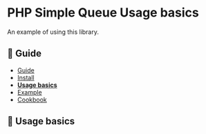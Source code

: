 PHP Simple Queue Usage basics
=============================

An example of using this library.


## :book: Guide

* [Guide](./README.md)
* [Install](./install.md)
* **[Usage basics](./usage.md)**
* [Example](./example.md)
* [Cookbook](./cookbook.md)


## :page_facing_up: Usage basics

